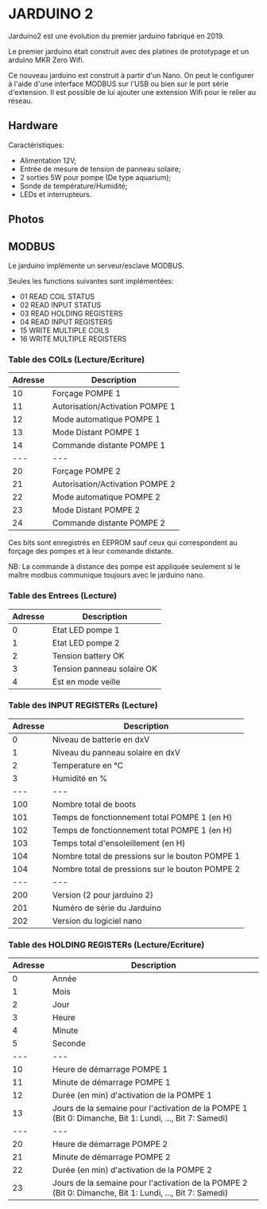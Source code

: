 # JARDUINO 2

Jarduino2 est une évolution du premier jarduino fabriqué en 2019.

Le premier jarduino était construit avec des platines de prototypage et un arduino MKR Zero Wifi.

Ce nouveau jarduino est construit à partir d'un Nano. On peut le configurer à l'aide d'une interface MODBUS sur l'USB ou bien sur le port série d'extension.
Il est possible de lui ajouter une extension Wifi pour le relier au réseau.

## Hardware

Caractéristiques:

  - Alimentation 12V;
  - Entrée de mesure de tension de panneau solaire;
  - 2 sorties 5W pour pompe (De type aquarium);
  - Sonde de température/Humidité;
  - LEDs et interrupteurs.

## Photos

## MODBUS

Le jarduino implémente un serveur/esclave MODBUS.

Seules les functions suivantes sont implémentées:

- 01 READ COIL STATUS
- 02 READ INPUT STATUS
- 03 READ HOLDING REGISTERS
- 04 READ INPUT REGISTERS
- 15 WRITE MULTIPLE COILS
- 16 WRITE MULTIPLE REGISTERS

### Table des COILs (Lecture/Ecriture)

Adresse | Description
--- | ---
10 | Forçage POMPE 1
11 | Autorisation/Activation POMPE 1
12 | Mode automatique POMPE 1
13 | Mode Distant POMPE 1
14 | Commande distante POMPE 1
--- | ---
20 | Forçage POMPE 2
21 | Autorisation/Activation POMPE 2
22 | Mode automatique POMPE 2
23 | Mode Distant POMPE 2
24 | Commande distante POMPE 2

Ces bits sont enregistrés en EEPROM sauf ceux qui correspondent au forçage des pompes et à leur commande distante.

NB: La commande à distance des pompe est appliquée seulement si le maître modbus communique toujours avec le jarduino nano.


### Table des Entrees (Lecture)

Adresse | Description
--- | ---
0 | Etat LED pompe 1
1 | Etat LED pompe 2
2 | Tension battery OK
3 | Tension panneau solaire OK
4 | Est en mode veille

### Table des INPUT REGISTERs (Lecture)

Adresse | Description
--- | ---
0 | Niveau de batterie en dxV
1 | Niveau du panneau solaire en dxV
2 | Temperature en °C
3 | Humidité en %
--- | ---
100 | Nombre total de boots
101 | Temps de fonctionnement total POMPE 1 (en H)
102 | Temps de fonctionnement total POMPE 1 (en H)
103 | Temps total d'ensoleillement (en H)
104 | Nombre total de pressions sur le bouton POMPE 1
104 | Nombre total de pressions sur le bouton POMPE 2
--- | ---
200 | Version (2 pour jarduino 2)
201 | Numéro de série du Jarduino
202 | Version du logiciel nano


### Table des HOLDING REGISTERs (Lecture/Ecriture)

Adresse | Description
--- | ---
0 | Année
1 | Mois
2 | Jour
3 | Heure
4 | Minute
5 | Seconde
--- | ---
10 | Heure de démarrage POMPE 1
11 | Minute de démarrage POMPE 1
12 | Durée (en min) d'activation de la POMPE 1
13 | Jours de la semaine pour l'activation de la POMPE 1 (Bit 0: Dimanche, Bit 1: Lundi, ..., Bit 7: Samedi)
--- | ---
20 | Heure de démarrage POMPE 2
21 | Minute de démarrage POMPE 2
22 | Durée (en min) d'activation de la POMPE 2
23 | Jours de la semaine pour l'activation de la POMPE 2 (Bit 0: Dimanche, Bit 1: Lundi, ..., Bit 7: Samedi)
